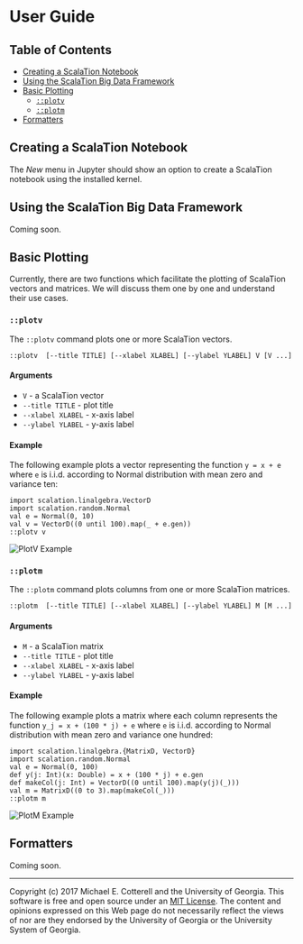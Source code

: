 # User Guide

## Table of Contents

<!-- toc -->

- [Creating a ScalaTion Notebook](#creating-a-scalation-notebook)
- [Using the ScalaTion Big Data Framework](#using-the-scalation-big-data-framework)
- [Basic Plotting](#basic-plotting)
  * [`::plotv`](#plotv)
  * [`::plotm`](#plotm)
- [Formatters](#formatters)

<!-- tocstop -->

## Creating a ScalaTion Notebook

The *New* menu in Jupyter should show an option to create a ScalaTion
notebook using the installed kernel. 

## Using the ScalaTion Big Data Framework

Coming soon.

## Basic Plotting

Currently, there are two functions which facilitate the plotting of
ScalaTion vectors and matrices. We will discuss them one by one and
understand their use cases.

### `::plotv`

The `::plotv` command plots one or more ScalaTion vectors.

```
::plotv  [--title TITLE] [--xlabel XLABEL] [--ylabel YLABEL] V [V ...]
```

#### Arguments

* `V` - a ScalaTion vector
* `--title TITLE` - plot title
* `--xlabel XLABEL` -  x-axis label
* `--ylabel YLABEL` - y-axis label

#### Example

The following example plots a vector representing the function `y = x + e` where
`e` is i.i.d. according to Normal distribution with mean zero and variance
ten:

````
import scalation.linalgebra.VectorD
import scalation.random.Normal
val e = Normal(0, 10)
val v = VectorD((0 until 100).map(_ + e.gen))
::plotv v
````

![PlotV Example](https://imgur.com/bvz2vV9.png)

### `::plotm`

The `::plotm` command plots columns from one or more ScalaTion matrices.


```
::plotm  [--title TITLE] [--xlabel XLABEL] [--ylabel YLABEL] M [M ...]
```

#### Arguments

* `M` - a ScalaTion matrix
* `--title TITLE` - plot title
* `--xlabel XLABEL` -  x-axis label
* `--ylabel YLABEL` - y-axis label

#### Example

The following example plots a matrix where each column represents the function
 `y_j = x + (100 * j) + e` where `e` is i.i.d. according to Normal distribution 
with mean zero and variance one hundred:

````
import scalation.linalgebra.{MatrixD, VectorD}
import scalation.random.Normal
val e = Normal(0, 100)
def y(j: Int)(x: Double) = x + (100 * j) + e.gen
def makeCol(j: Int) = VectorD((0 until 100).map(y(j)(_)))
val m = MatrixD((0 to 3).map(makeCol(_)))
::plotm m
````

![PlotM Example](https://imgur.com/dSPN0t5.png)

## Formatters

Coming soon.

<hr>

Copyright (c) 2017 Michael E. Cotterell and the University of Georgia.
This software is free and open source under an
[MIT License](https://github.com/scalation/scalation_kernel/blob/master/LICENSE.md).
The content and opinions expressed on this Web page do not necessarily
reflect the views of nor are they endorsed by the University of Georgia or
the University System of Georgia.

